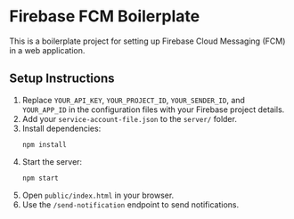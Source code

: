 # Firebase FCM Boilerplate

This is a boilerplate project for setting up Firebase Cloud Messaging (FCM) in a web application.

## Setup Instructions

1. Replace `YOUR_API_KEY`, `YOUR_PROJECT_ID`, `YOUR_SENDER_ID`, and `YOUR_APP_ID` in the configuration files with your Firebase project details.
2. Add your `service-account-file.json` to the `server/` folder.
3. Install dependencies:
   ```bash
   npm install
   ```
4. Start the server:
   ```bash
   npm start
   ```
5. Open `public/index.html` in your browser.
6. Use the `/send-notification` endpoint to send notifications.
